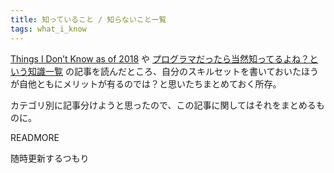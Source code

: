 ```yaml
---
title: 知っていること / 知らないこと一覧
tags: what_i_know
---
```


[Things I Don’t Know as of 2018](https://overreacted.io/things-i-dont-know-as-of-2018/) や [プログラマだったら当然知ってるよね？という知識一覧](https://anopara.net/2019/05/11/basics-for-programmers/) の記事を読んだところ、自分のスキルセットを書いておいたほうが自他ともにメリットが有るのでは？と思いたちまとめておく所存。

カテゴリ別に記事分けようと思ったので、この記事に関してはそれをまとめるものに。

READMORE

随時更新するつもり
